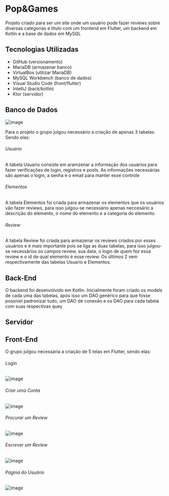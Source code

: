 # Pop&Games

Projeto criado para ser um site onde um usuário pode fazer reviews sobre diversas categorias e título com um frontend em Flutter, um backend em Kotlin e a base de dados em MySQL


## Tecnologias Utilizadas

- GitHub (versionamento)
- MariaDB (armazenar banco)
- VirtualBox (utilizar MariaDB)
- MySQL Workbench (banco de dados)
- Visual Studio Code (front/flutter)
- IntelliJ (back/kotlin)
- Ktor (servidor)


## Banco de Dados
![image](https://user-images.githubusercontent.com/73725151/142737226-ef2973e6-2722-48da-8397-98c84616b561.png)

Para o projeto o grupo julgou necessário a criação de apenas 3 tabelas. Sendo elas:

###### Usuario
A tabela Usuario consiste em aramzenar a informação dos usuários para fazer verificações de login, registros e posts. As informações necessárias são apenas o login, a senha e o email para manter esse controle

###### Elementos
A tabela Elementos foi criada para armazenar os elementos que os usuários vão fazer reviews, para isso julgou-se necessário apenas neccesário a descrição do elemento, o nome do elemento e a categoria do elemento.

###### Review
A tabela Review foi criada para armazenar os reviews criados por esses usuários e é mais importante pois se liga as duas tabelas, para isso julgou-se necessários os campos review, sua data, o login de quem fez essa review e o id de qual elemento é esse review. Os últimos 2 vem respectivamente das tabelas Usuario e Elementos.

## Back-End

O backend foi desenvolvido em Kotlin. Inicialmente foram criado os models de cada uma das tabelas, após isso um DAO genérico para que fosse possível padronizar tudo, um DAO de conexão e os DAO para cada tabela com suas respectivas quey


## Servidor



## Front-End

O grupo julgou necessária a criação de 5 telas em Flutter, sendo elas:

###### Login

![image](https://user-images.githubusercontent.com/73725151/142737654-71eb25be-b92f-4ac0-b1ad-5010c053160d.png)


###### Criar uma Conta

![image](https://user-images.githubusercontent.com/73725151/142737992-c55b924a-bc05-44eb-a931-c00c1922f494.png)


###### Procurar um Review

![image](https://user-images.githubusercontent.com/73725151/142737882-94472387-21fa-4346-b036-d0feb040f970.png)


###### Escrever um Review

![image](https://user-images.githubusercontent.com/73725151/142737894-835c23ab-87e9-49a5-88ec-0cf7fd9334ae.png)


###### Página do Usuário

![image](https://user-images.githubusercontent.com/73725151/142737949-1ab61d6c-8bd1-4a4c-a465-26b81d664eb4.png)
